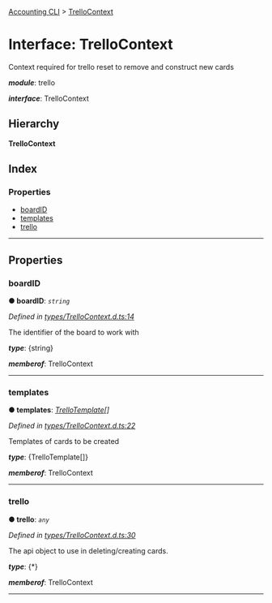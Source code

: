 [Accounting CLI](../README.md) > [TrelloContext](../interfaces/trellocontext.md)

# Interface: TrelloContext

Context required for trello reset to remove and construct new cards

*__module__*: trello

*__interface__*: TrelloContext

## Hierarchy

**TrelloContext**

## Index

### Properties

* [boardID](trellocontext.md#boardid)
* [templates](trellocontext.md#templates)
* [trello](trellocontext.md#trello)

---

## Properties

<a id="boardid"></a>

###  boardID

**● boardID**: *`string`*

*Defined in [types/TrelloContext.d.ts:14](https://github.com/daniellacosse/accounting-cli/blob/ece0a88/types/TrelloContext.d.ts#L14)*

The identifier of the board to work with

*__type__*: {string}

*__memberof__*: TrelloContext

___
<a id="templates"></a>

###  templates

**● templates**: *[TrelloTemplate](trellotemplate.md)[]*

*Defined in [types/TrelloContext.d.ts:22](https://github.com/daniellacosse/accounting-cli/blob/ece0a88/types/TrelloContext.d.ts#L22)*

Templates of cards to be created

*__type__*: {TrelloTemplate\[\]}

*__memberof__*: TrelloContext

___
<a id="trello"></a>

###  trello

**● trello**: *`any`*

*Defined in [types/TrelloContext.d.ts:30](https://github.com/daniellacosse/accounting-cli/blob/ece0a88/types/TrelloContext.d.ts#L30)*

The api object to use in deleting/creating cards.

*__type__*: {\*}

*__memberof__*: TrelloContext

___

